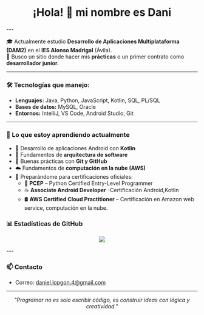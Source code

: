 <h1 align="center">¡Hola! 👋 mi nombre es Dani</h1>
---

🎓 Actualmente estudio **Desarrollo de Aplicaciones Multiplataforma (DAM2)** en el **IES Alonso Madrigal** (Ávila).  
🚀 Busco un sitio donde hacer mis **prácticas** o un primer contrato como **desarrollador junior**.

---

### 🛠️ Tecnologías que manejo:
- **Lenguajes:** Java, Python, JavaScript, Kotlin, SQL, PL/SQL  
- **Bases de datos:** MySQL, Oracle  
- **Entornos:** IntelliJ, VS Code, Android Studio, Git

---

### 🎯 Lo que estoy aprendiendo actualmente

- 📱 Desarrollo de aplicaciones Android con **Kotlin**
- 🧱 Fundamentos de **arquitectura de software**
- 🌱 Buenas prácticas con **Git y GitHub**
- ☁️ Fundamentos de **computación en la nube (AWS)**
- 🧠 Preparándome para certificaciones oficiales:
  - 🐍 **PCEP** – Python Certified Entry-Level Programmer
  - ☕ **Associate Android Developer** -Certificación Android,Kotlin
  - 🛢️ **AWS Certified Cloud Practitioner** – Certificación en Amazon web service, computación en la nube.



### 📊 Estadísticas de GitHub

<p align="center">
  <img src="https://github-readme-stats.vercel.app/api/top-langs/?username=daniellopgon&layout=compact&theme=dracula&cache_bust=20250720" />
</p>
---

### 📫 Contacto
- Correo: daniel.lopgon.4@gmail.com

---

<p align="center">
  <i>"Programar no es solo escribir código, es construir ideas con lógica y creatividad."</i>
</p>

